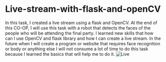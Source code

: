 # Live-stream-with-flask-and-openCV
In this task, I created a live stream using a flask and OpenCV. At the end of this CO-OP, I will use this task with a robot that detects the faces of the people who will be attending the final party. I learned new skills that how can I use OpenCV and flask library and how I can create a live stream. In the future when I will create a program or website that requires face recognition or body or anything else I will not consume a lot of time to do this task because I learned the basics that will help me to do it.
![Live](https://user-images.githubusercontent.com/85633968/130366521-235fad09-382f-4d9b-8fa6-f8efdbcf7100.JPG)
